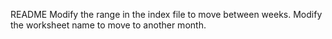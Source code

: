 README
Modify the range in the index file to move between weeks. 
Modify the worksheet name to move to another month. 
